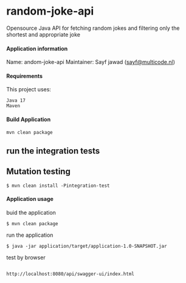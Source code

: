 # random-joke-api

Opensource Java API for fetching random jokes and filtering only the shortest and appropriate joke

#### Application information

Name: andom-joke-api
Maintainer: Sayf jawad ([sayf@multicode.nl](mailto:sayf@multicode.nl))

#### Requirements

This project uses:

```
Java 17
Maven
```

#### Build Application

```
mvn clean package
```

## run the integration tests

## Mutation testing

``` 
$ mvn clean install -Pintegration-test
```

#### Application usage

buid the application

``` 
$ mvn clean package
```

run the application

```
$ java -jar application/target/application-1.0-SNAPSHOT.jar
```

test by browser

```

http://localhost:8080/api/swagger-ui/index.html

```
